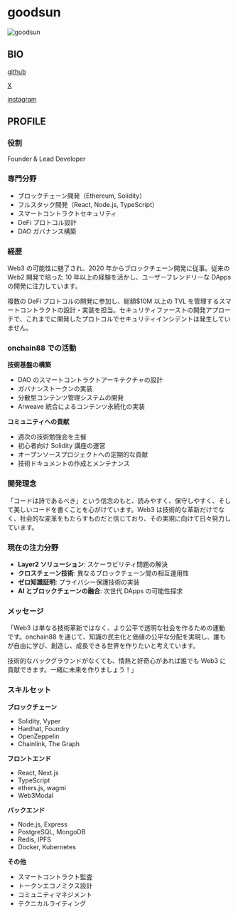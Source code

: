 # goodsun

![goodsun](https://arweave.net/IbqfsNFgUS17k9Mj7ZwY4HkabpgbOtSJBwkllAJL718)

## BIO

[github](https://goodsun.github.io/)

[X](https://x.com/bonsoleil2019)

[instagram](https://www.instagram.com/bonsoleil2019/)

## PROFILE

### 役割

Founder & Lead Developer

### 専門分野

- ブロックチェーン開発（Ethereum, Solidity）
- フルスタック開発（React, Node.js, TypeScript）
- スマートコントラクトセキュリティ
- DeFi プロトコル設計
- DAO ガバナンス構築

### 経歴

Web3 の可能性に魅了され、2020 年からブロックチェーン開発に従事。従来の Web2 開発で培った 10 年以上の経験を活かし、ユーザーフレンドリーな DApps の開発に注力しています。

複数の DeFi プロトコルの開発に参加し、総額$10M 以上の TVL を管理するスマートコントラクトの設計・実装を担当。セキュリティファーストの開発アプローチで、これまでに開発したプロトコルでセキュリティインシデントは発生していません。

### onchain88 での活動

**技術基盤の構築**

- DAO のスマートコントラクトアーキテクチャの設計
- ガバナンストークンの実装
- 分散型コンテンツ管理システムの開発
- Arweave 統合によるコンテンツ永続化の実装

**コミュニティへの貢献**

- 週次の技術勉強会を主催
- 初心者向け Solidity 講座の運営
- オープンソースプロジェクトへの定期的な貢献
- 技術ドキュメントの作成とメンテナンス

### 開発理念

「コードは詩であるべき」という信念のもと、読みやすく、保守しやすく、そして美しいコードを書くことを心がけています。Web3 は技術的な革新だけでなく、社会的な変革をもたらすものだと信じており、その実現に向けて日々努力しています。

### 現在の注力分野

- **Layer2 ソリューション**: スケーラビリティ問題の解決
- **クロスチェーン技術**: 異なるブロックチェーン間の相互運用性
- **ゼロ知識証明**: プライバシー保護技術の実装
- **AI とブロックチェーンの融合**: 次世代 DApps の可能性探求

### メッセージ

「Web3 は単なる技術革新ではなく、より公平で透明な社会を作るための運動です。onchain88 を通じて、知識の民主化と価値の公平な分配を実現し、誰もが自由に学び、創造し、成長できる世界を作りたいと考えています。

技術的なバックグラウンドがなくても、情熱と好奇心があれば誰でも Web3 に貢献できます。一緒に未来を作りましょう！」

### スキルセット

**ブロックチェーン**

- Solidity, Vyper
- Hardhat, Foundry
- OpenZeppelin
- Chainlink, The Graph

**フロントエンド**

- React, Next.js
- TypeScript
- ethers.js, wagmi
- Web3Modal

**バックエンド**

- Node.js, Express
- PostgreSQL, MongoDB
- Redis, IPFS
- Docker, Kubernetes

**その他**

- スマートコントラクト監査
- トークンエコノミクス設計
- コミュニティマネジメント
- テクニカルライティング
